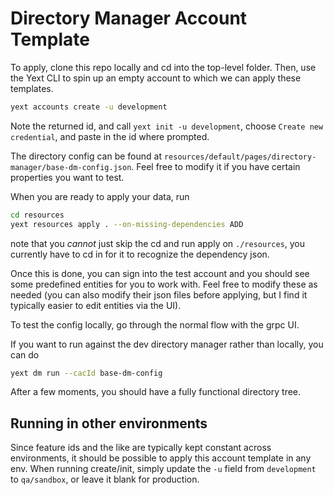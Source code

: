 # Directory Manager Account Template

To apply, clone this repo locally and cd into the top-level folder. Then, use the Yext CLI to spin up an empty account to which we can apply these templates.

```bash
yext accounts create -u development
```

Note the returned id, and call `yext init -u development`, choose `Create new credential`, and paste in the id where prompted.

The directory config can be found at `resources/default/pages/directory-manager/base-dm-config.json`. Feel free to modify it if you have certain properties you
want to test.

When you are ready to apply your data, run
```bash
cd resources
yext resources apply . --on-missing-dependencies ADD
```
note that you *cannot* just skip the cd and run apply on `./resources`, you currently have to cd in for it to recognize the
dependency json.

Once this is done, you can sign into the test account and you should see some predefined entities for you
to work with. Feel free to modify these as needed (you can also modify their json files before applying, but I find it
typically easier to edit entities via the UI).

To test the config locally, go through the normal flow with the grpc UI.

If you want to run against the dev directory manager rather
than locally, you can do
```bash
yext dm run --cacId base-dm-config
```
After a few moments, you should have a fully functional directory tree.

## Running in other environments

Since feature ids and the like are typically kept constant across environments, it should be possible to apply this account template in any env.
When running create/init, simply update the `-u` field from `development` to `qa/sandbox`, or leave it blank for production.
